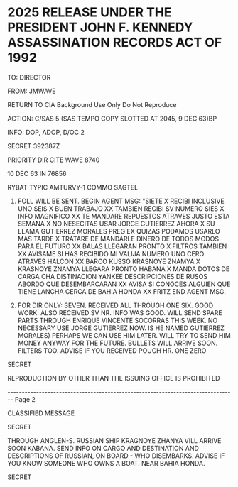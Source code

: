 # 2025 RELEASE UNDER THE PRESIDENT JOHN F. KENNEDY ASSASSINATION RECORDS ACT OF 1992

TO: DIRECTOR

FROM: JMWAVE

RETURN TO CIA
Background Use Only
Do Not Reproduce

ACTION: C/SAS 5 (SAS TEMPO COPY SLOTTED AT 2045, 9 DEC 63)BP

INFO: DOP, ADOP, D/OC 2

SECRET 392387Z

PRIORITY DIR CITE WAVE 8740

10 DEC 63 IN 76856

RYBAT TYPIC AMTURVY-1 COMMO SAGTEL

1. FOLL WILL BE SENT. BEGIN AGENT MSG: "SIETE X RECIBI INCLUSIVE UNO SEIS X BUEN TRABAJO XX TAMBIEN RECIBI SV NUMERO SIES X INFO MAGNIFICO XX TE MANDARE REPUESTOS ATRAVES JUSTO ESTA SEMANA X NO NESECITAS USAR JORGE GUTIERREZ AHORA X SU LLAMA GUTIERREZ MORALES PREG EX QUIZAS PODAMOS USARLO MAS TARDE X TRATARE DE MANDARLE DINERO DE TODOS MODOS PARA EL FUTURO XX BALAS LLEGARAN PRONTO X FILTROS TAMBIEN XX AVISAME SI HAS RECIBIDO MI VALIJA NUMERO UNO CERO ATRAVES HALCON XX BARCO KUSSO KRASNOYE ZNAMYA X KRASNOYE ZNAMYA LLEGARA PRONTO HABANA X MANDA DOTOS DE CARGA CHA DISTINACION YANKEE DESCRIPCIONES DE RUSOS ABORDO QUE DESEMBARCARAN XX AVISA SI CONOCES ALGUIEN QUE TIENE LANCHA CERCA DE BAHIA HONDA XX FRITZ END AGENT MSG.

2. FOR DIR ONLY: SEVEN. RECEIVED ALL THROUGH ONE SIX. GOOD WORK. ALSO RECEIVED SV NR. INFO WAS GOOD. WILL SEND SPARE PARTS THROUGH ENRIQUE VINCENTE SOCORRAS THIS WEEK. NO NECESSARY USE JORGE GUTIERREZ NOW. IS HE NAMED GUTIERREZ MORALES) PERHAPS WE CAN USE HIM LATER. WILL TRY TO SEND HIM MONEY ANYWAY FOR THE FUTURE. BULLETS WILL ARRIVE SOON. FILTERS TOO. ADVISE IF YOU RECEIVED POUCH HR. ONE ZERO

SECRET

REPRODUCTION BY OTHER THAN THE ISSUING OFFICE IS PROHIBITED


-------------------------------------------------------------------------------- Page 2

CLASSIFIED MESSAGE

SECRET

THROUGH ANGLEN-S. RUSSIAN SHIP KRAGNOYE ZHANYA VILL ARRIVE SOON KABANA.
SEND INFO ON CARGO AND DESTINATION AND DESCRIPTIONS OF RUSSIAN, ON
BOARD - WHO DISEMBARKS. ADVISE IF YOU KNOW SOMEONE WHO OWNS A BOAT.
NEAR BAHIA HONDA.

SECRET

